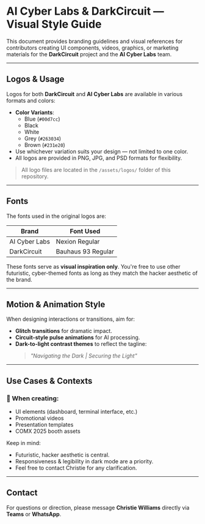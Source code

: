 # AI Cyber Labs & DarkCircuit — Visual Style Guide

This document provides branding guidelines and visual references for contributors creating UI components, videos, graphics, or marketing materials for the **DarkCircuit** project and the **AI Cyber Labs** team.

---

## Logos & Usage

Logos for both **DarkCircuit** and **AI Cyber Labs** are available in various formats and colors:
- **Color Variants**: 
  - Blue (`#00d7cc`) 
  - Black
  - White
  - Grey (`#263034`)
  - Brown (`#231e20`)
- Use whichever variation suits your design — not limited to one color.
- All logos are provided in PNG, JPG, and PSD formats for flexibility.

> All logo files are located in the `/assets/logos/` folder of this repository.

---

## Fonts

The fonts used in the original logos are:

| Brand           | Font Used           |
|----------------|---------------------|
| AI Cyber Labs  | Nexion Regular      |
| DarkCircuit    | Bauhaus 93 Regular  |

These fonts serve as **visual inspiration only**. You're free to use other futuristic, cyber-themed fonts as long as they match the hacker aesthetic of the brand.

---

## Motion & Animation Style

When designing interactions or transitions, aim for:
- **Glitch transitions** for dramatic impact.
- **Circuit-style pulse animations** for AI processing.
- **Dark-to-light contrast themes** to reflect the tagline:  
  > _"Navigating the Dark | Securing the Light"_

---

## Use Cases & Contexts

### 🔹 When creating:
- UI elements (dashboard, terminal interface, etc.)
- Promotional videos
- Presentation templates
- COMX 2025 booth assets

Keep in mind:
- Futuristic, hacker aesthetic is central.
- Responsiveness & legibility in dark mode are a priority.
- Feel free to contact Christie for any clarification.

---

## Contact

For questions or direction, please message **Christie Williams** directly via **Teams** or **WhatsApp**.
